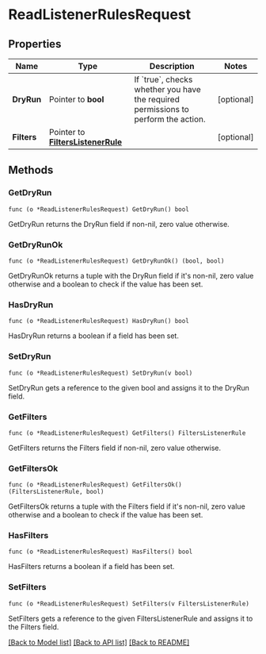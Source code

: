 # ReadListenerRulesRequest

## Properties

Name | Type | Description | Notes
------------ | ------------- | ------------- | -------------
**DryRun** | Pointer to **bool** | If &#x60;true&#x60;, checks whether you have the required permissions to perform the action. | [optional] 
**Filters** | Pointer to [**FiltersListenerRule**](FiltersListenerRule.md) |  | [optional] 

## Methods

### GetDryRun

`func (o *ReadListenerRulesRequest) GetDryRun() bool`

GetDryRun returns the DryRun field if non-nil, zero value otherwise.

### GetDryRunOk

`func (o *ReadListenerRulesRequest) GetDryRunOk() (bool, bool)`

GetDryRunOk returns a tuple with the DryRun field if it's non-nil, zero value otherwise
and a boolean to check if the value has been set.

### HasDryRun

`func (o *ReadListenerRulesRequest) HasDryRun() bool`

HasDryRun returns a boolean if a field has been set.

### SetDryRun

`func (o *ReadListenerRulesRequest) SetDryRun(v bool)`

SetDryRun gets a reference to the given bool and assigns it to the DryRun field.

### GetFilters

`func (o *ReadListenerRulesRequest) GetFilters() FiltersListenerRule`

GetFilters returns the Filters field if non-nil, zero value otherwise.

### GetFiltersOk

`func (o *ReadListenerRulesRequest) GetFiltersOk() (FiltersListenerRule, bool)`

GetFiltersOk returns a tuple with the Filters field if it's non-nil, zero value otherwise
and a boolean to check if the value has been set.

### HasFilters

`func (o *ReadListenerRulesRequest) HasFilters() bool`

HasFilters returns a boolean if a field has been set.

### SetFilters

`func (o *ReadListenerRulesRequest) SetFilters(v FiltersListenerRule)`

SetFilters gets a reference to the given FiltersListenerRule and assigns it to the Filters field.


[[Back to Model list]](../README.md#documentation-for-models) [[Back to API list]](../README.md#documentation-for-api-endpoints) [[Back to README]](../README.md)


